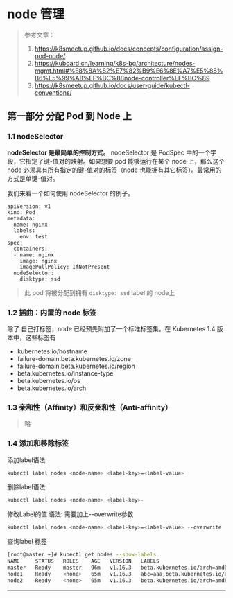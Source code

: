 # node 管理
> 参考文章：
> 1. https://k8smeetup.github.io/docs/concepts/configuration/assign-pod-node/
> 2. https://kuboard.cn/learning/k8s-bg/architecture/nodes-mgmt.html#%E8%8A%82%E7%82%B9%E6%8E%A7%E5%88%B6%E5%99%A8%EF%BC%88node-controller%EF%BC%89
> 3. https://k8smeetup.github.io/docs/user-guide/kubectl-conventions/

## 第一部分 分配 Pod 到 Node 上

### 1.1 nodeSelector
**nodeSelector 是最简单的控制方式。** nodeSelector 是 PodSpec 中的一个字段，它指定了键-值对的映射。如果想要 pod 能够运行在某个 node 上，那么这个 node 必须具有所有指定的键-值对的标签（node 也能拥有其它标签）。最常用的方式是单键-值对。

我们来看一个如何使用 nodeSelector 的例子。
```
apiVersion: v1
kind: Pod
metadata:
  name: nginx
  labels:
    env: test
spec:
  containers:
  - name: nginx
    image: nginx
    imagePullPolicy: IfNotPresent
  nodeSelector:
    disktype: ssd
```
> 此 pod 将被分配到拥有 `disktype: ssd` label 的 node上

### 1.2 插曲：内置的 node 标签
除了 自己打标签，node 已经预先附加了一个标准标签集。在 Kubernetes 1.4 版本中，这些标签有

- kubernetes.io/hostname
- failure-domain.beta.kubernetes.io/zone
- failure-domain.beta.kubernetes.io/region
- beta.kubernetes.io/instance-type
- beta.kubernetes.io/os
- beta.kubernetes.io/arch

### 1.3 亲和性（Affinity）和反亲和性（Anti-affinity）
> 略

### 1.4 添加和移除标签
添加label语法
```sh
kubectl label nodes <node-name> <label-key>=<label-value>
```
删除label语法
```sh
kubectl label nodes <node-name> <label-key>-
```
修改Label的值
语法: 需要加上--overwrite参数
```sh
kubectl label nodes <node-name> <label-key>=<label-value> --overwrite
```
查询label 标签
```sh
[root@master ~]# kubectl get nodes --show-labels
NAME     STATUS   ROLES    AGE   VERSION   LABELS
master   Ready    master   96m   v1.16.3   beta.kubernetes.io/arch=amd64,beta.kubernetes.io/os=linux,kubernetes.io/arch=amd64,kubernetes.io/hostname=master,kubernetes.io/os=linux,node-role.kubernetes.io/master=
node1    Ready    <none>   65m   v1.16.3   abc=aaa,beta.kubernetes.io/arch=amd64,beta.kubernetes.io/os=linux,kubernetes.io/arch=amd64,kubernetes.io/hostname=node1,kubernetes.io/os=linux,sdf=dfsdf
node2    Ready    <none>   65m   v1.16.3   beta.kubernetes.io/arch=amd64,beta.kubernetes.io/os=linux,kubernetes.io/arch=amd64,kubernetes.io/hostname=node2,kubernetes.io/os=linux
```

























---
